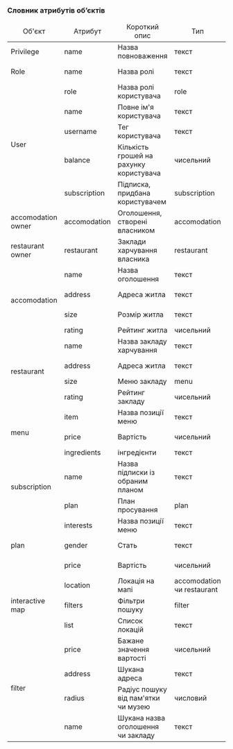 ### Словник атрибутів об’єктів

<table>
    <thead align="center">
        <tr>
            <td>Об'єкт</td>
            <td>Атрибут</td>
            <td>Короткий опис</td>
            <td>Тип</td>
            <td>Обмеження</td>
        </tr>
    </thead>
    <tbody>
        <tr>
            <td>Privilege</td>
            <td>name</td>
            <td>Назва повноваження</td>
            <td>текст</td>
            <td>Щонайменш 5 символів</td>
        </tr>
        <tr>
            <td>Role</td>
            <td>name</td>
            <td>Назва ролі</td>
            <td>текст</td>
            <td>Щонайменш 5 символів</td>
        </tr>
        <tr>
            <td rowspan="5">User</td>
            <td>role</td>
            <td>Назва ролі користувача</td>
            <td>role</td>
            <td>Не порожнє значення</td>
        </tr>
        <tr>
            <td>name</td>
            <td>Повне ім'я користувача</td>
            <td>текст</td>
            <td>Щонайменш 5 символів</td>
        </tr>
        <tr>
            <td>username</td>
            <td>Тег користувача</td>
            <td>текст</td>
            <td></td>
        </tr
        <tr>
            <td>balance</td>
            <td>Кількість грошей на рахунку користувача</td>
            <td>чисельний</td>
            <td>Не менший за 0</td>
        </tr>
        <tr>
            <td>subscription</td>
            <td>Підписка, придбана користувачем</td>
            <td>subscription</td>
            <td></td>
        </tr>
        <tr>
            <td>accomodation owner</td>
            <td>accomodation</td>
            <td>Оголошення, створені власником</td>
            <td>accomodation</td>
            <td></td>
        <tr>
            <td>restaurant owner</td>
            <td>restaurant</td>
            <td>Заклади харчування власника</td>
            <td>restaurant</td>
            <td></td>
        </tr>
        <tr>
            <td rowspan="4">accomodation</td>
            <td>name</td>
            <td>Назва оголошення</td>
            <td>текст</td>
            <td>Від 5 до 25 символів</td>
        </tr>
        <tr>
            <td>address</td>
            <td>Адреса житла</td>
            <td>текст</td>
            <td>Від 5 до 25 символів</td>
        </tr>
        <tr>
            <td>size</td>
            <td>Розмір житла</td>
            <td>текст</td>
            <td>Від 4 до 10 символів</td>
        </tr>
        <tr>
            <td>rating</td>
            <td>Рейтинг житла</td>
            <td>чисельний</td>
            <td>Від 0 до 5</td>
        </tr>
        <tr>
            <td rowspan="4">restaurant</td>
            <td>name</td>
            <td>Назва закладу харчування</td>
            <td>текст</td>
            <td>Щонайменш 5 символів</td>
        </tr>
        <tr>
            <td>address</td>
            <td>Адреса житла</td>
            <td>текст</td>
            <td>Від 5 до 25 символів</td>
        </tr>
        <tr>
            <td>size</td>
            <td>Меню закладу</td>
            <td>menu</td>
            <td></td>
        </tr>
        <tr>
            <td>rating</td>
            <td>Рейтинг закладу</td>
            <td>чисельний</td>
            <td>Від 0 до 5</td>
        </tr>
        <tr>
            <td rowspan="3">menu</td>
            <td>item</td>
            <td>Назва позиції меню</td>
            <td>текст</td>
            <td>Щонайменш 5 символів</td>
        </tr>
        <tr>
            <td>price</td>
            <td>Вартість</td>
            <td>чисельний</td>
            <td>Не менший за 0</td>
        </tr>
        <tr>
            <td>ingredients</td>
            <td>інгредієнти</td>
            <td>текст</td>
            <td></td>
        </tr>
        <tr>
            <td rowspan="2">subscription</td>
            <td>name</td>
            <td>Назва підписки із обраним планом</td>
            <td>текст</td>
            <td>Щонайменш 5 символів</td>
        </tr>
        <tr>
            <td>plan</td>
            <td>План просування</td>
            <td>plan</td>
            <td>Не менш 1 plan</td>
        </tr>    
        <tr>
            <td rowspan="3">plan</td>
            <td>interests</td>
            <td>Назва позиції меню</td>
            <td>текст</td>
            <td>Щонайменш 5 символів</td>
        </tr>
        <tr>
            <td>gender</td>
            <td>Стать</td>
            <td>текст</td>
            <td>Щонайменш 1 символ</td>
        </tr>
        <tr>
            <td>price</td>
            <td>Вартість</td>
            <td>чисельний</td>
            <td>Не менший за 0</td>
        </tr>
        <tr>
            <td rowspan="3">interactive map</td>
            <td>location</td>
            <td>Локація на мапі</td>
            <td>accomodation чи restaurant</td>
            <td></td>
        </tr>
        <tr>
            <td>filters</td>
            <td>Фільтри пошуку</td>
            <td>filter</td>
            <td></td>
        </tr>
        <tr>
            <td>list</td>
            <td>Список локацій</td>
            <td>текст</td>
            <td>Щонайменш 5 символів</td>
        </tr>
        <tr>
            <td rowspan="4">filter</td>
            <td>price</td>
            <td>Бажане значення вартості</td>
            <td>чисельний</td>
            <td>Не менший за 0</td>
        </tr>
        <tr>
            <td>address</td>
            <td>Шукана адреса</td>
            <td>текст</td>
            <td>Щонайменш 5 символів</td>
        </tr>
        <tr>
            <td>radius</td>
            <td>Радіус пошуку від пам'ятки чи музею</td>
            <td>числовий</td>
            <td>Від 100 до 5000</td>
        </tr>
        <tr>
            <td>name</td>
            <td>Шукана назва оголошення чи закладу</td>
            <td>текст</td>
            <td></td>
        </tr>
    </tbody>
</table>